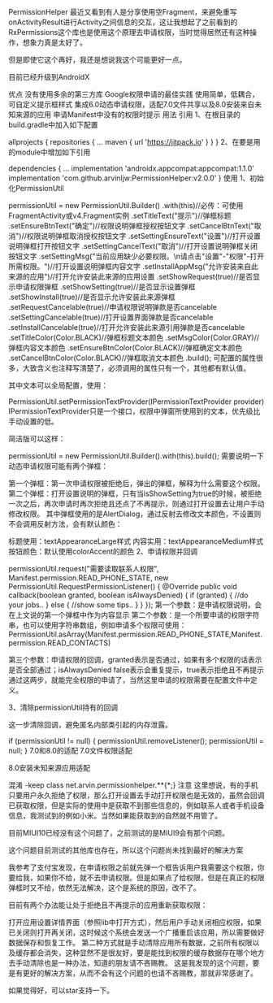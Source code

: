 PermissionHelper
最近又看到有人是分享使用空Fragment，来避免重写onActivityResult进行Activity之间信息的交互，这让我想起了之前看到的RxPermissions这个库也是使用这个原理去申请权限，当时觉得居然还有这种操作，想象力真是太好了。

但是即使它这个再好，我还是想说我这个可能更好一点。

目前已经升级到AndroidX

优点
没有使用多余的第三方库
Google权限申请的最佳实践
使用简单，低耦合，可自定义提示框样式
集成6.0动态申请权限，适配7.0文件共享以及8.0安装来自未知来源的应用
申请Manifest中没有的权限时提示
用法
引用
1、在根目录的build.gradle中加入如下配置

allprojects {
    repositories {
        ...
        maven { url 'https://jitpack.io' }
    }
}
2、在要是用的module中增加如下引用

dependencies {
    ...
    implementation 'androidx.appcompat:appcompat:1.1.0'
    implementation 'com.github.arvinljw:PermissionHelper:v2.0.0'
}
使用
1、初始化PermissionUtil

permissionUtil = new PermissionUtil.Builder()
        .with(this)//必传：可使用FragmentActivity或v4.Fragment实例
        .setTitleText("提示")//弹框标题
        .setEnsureBtnText("确定")//权限说明弹框授权按钮文字
        .setCancelBtnText("取消")//权限说明弹框取消授权按钮文字
        .setSettingEnsureText("设置")//打开设置说明弹框打开按钮文字
        .setSettingCancelText("取消")//打开设置说明弹框关闭按钮文字
        .setSettingMsg("当前应用缺少必要权限。\n请点击\"设置\"-\"权限\"-打开所需权限。")//打开设置说明弹框内容文字
        .setInstallAppMsg("允许安装来自此来源的应用")//打开允许安装此来源的应用设置
        .setShowRequest(true)//是否显示申请权限弹框
        .setShowSetting(true)//是否显示设置弹框
        .setShowInstall(true)//是否显示允许安装此来源弹框
        .setRequestCancelable(true)//申请权限说明弹款是否cancelable
        .setSettingCancelable(true)//打开设置界面弹款是否cancelable
        .setInstallCancelable(true)//打开允许安装此来源引用弹款是否cancelable
        .setTitleColor(Color.BLACK)//弹框标题文本颜色
        .setMsgColor(Color.GRAY)//弹框内容文本颜色
        .setEnsureBtnColor(Color.BLACK)//弹框确定文本颜色
        .setCancelBtnColor(Color.BLACK)//弹框取消文本颜色
        .build();
可配置的属性很多，大致含义也注释写清楚了，必须调用的属性只有一个，其他都有默认值。

其中文本可以全局配置，使用：

PermissionUtil.setPermissionTextProvider(IPermissionTextProvider provider)
IPermissionTextProvider只是一个接口，权限中弹窗所使用到的文本，优先级比手动设置的低。

简洁版可以这样：

permissionUtil = new PermissionUtil.Builder().with(this).build();
需要说明一下动态申请权限可能有两个弹框：

第一个弹框：第一次申请权限被拒绝后，弹出的弹框，解释为什么需要这个权限。
第二个弹框：打开设置说明的弹框，只有当isShowSetting为true的时候，被拒绝一次之后，再次申请时再次拒绝且还点了不再提示，则通过打开设置去让用户手动修改权限。
其中弹框使用的是AlertDialog，通过反射去修改文本颜色，不设置则不会调用反射方法，会有默认颜色：

标题使用：textAppearanceLarge样式
内容实用：textAppearanceMedium样式
按钮颜色：默认使用colorAccent的颜色
2、申请权限并回调

permissionUtil.request("需要读取联系人权限",
        Manifest.permission.READ_PHONE_STATE,
        new PermissionUtil.RequestPermissionListener() {
            @Override
            public void callback(boolean granted, boolean isAlwaysDenied) {
                if (granted) {
                    //do your jobs..
                } else {
                    //show some tips..
                }
            }
        });
第一个参数：是申请权限说明，会在上文说的第一个弹框中作为内容显示
第二个参数：是一个所要申请的权限字符串，也可以使用字符串数组，例如申请多个权限可使用：
PermissionUtil.asArray(Manifest.permission.READ_PHONE_STATE,Manifest.permission.READ_CONTACTS)

第三个参数：申请权限的回调，granted表示是否通过，如果有多个权限的话表示是否全部通过；isAlwaysDenied false表示会重复提示，true表示拒绝且不再提示
通过这两步，就能完全权限的申请了，当然这里申请的权限需要在配置文件中定义。

3、清除permissionUtil持有的回调

这一步清除回调，避免匿名内部类引起的内存泄露。

if (permissionUtil != null) {
    permissionUtil.removeListener();
    permissionUtil = null;
}
7.0和8.0的适配
7.0文件权限适配

8.0安装未知来源应用适配

混淆
-keep class net.arvin.permissionhelper.**{*;}
注意
这里想说，有的手机只要用户永久拒绝了权限，那么打开设置去手动打开权限也是无效的，虽然会回调已获取权限，但是实际的使用中是获取不到那些信息的，例如联系人或者手机设备信息，我测试到的例如小米。当然如果能获取到的自然就不用管了。

目前MIUI10已经没有这个问题了，之前测试的是MIUI9会有那个问题。

这个问题目前测试的其他库也存在，所以这个问题尚未找到最好的解决方案

我参考了支付宝发现，在申请权限之前就先弹一个框告诉用户我需要这个权限，你要给我，如果你不给，就不去申请权限。但是如果点了给权限，但是在真正的权限弹框时又不给，依然无法解决，这个是系统的原因，改不了。

目前有两个办法能让处于拒绝且不再提示的应用重新获取权限：

打开应用设置详情界面（参照lib中打开方式），然后用户手动关闭相应权限，如果已关闭则打开再关闭，这时候这个系统会发送一个广播重启该应用，所以需要做好数据保存和恢复工作。
第二种方式就是手动清除应用所有数据，之前所有权限以及缓存都会消失，这种显然不是很友好，要是能找到权限的缓存数据存在哪个地方去手动清除也是一种办法，知道的朋友请不吝赐教。
这是我发现的这个问题，要是有更好的解决方案，从而不会有这个问题的也请不吝赐教，那就非常感谢了。

如果觉得好，可以star支持一下。
